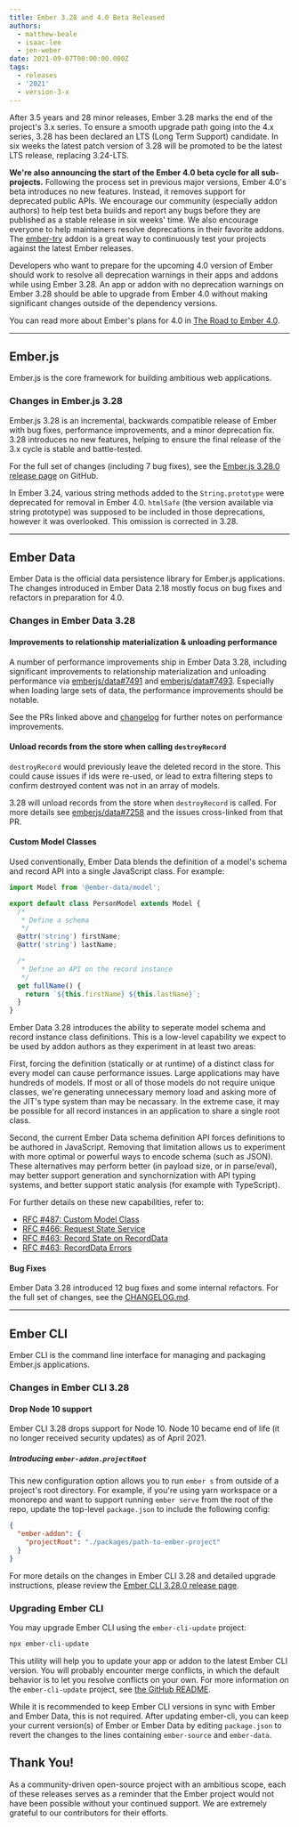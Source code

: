 ```yaml
---
title: Ember 3.28 and 4.0 Beta Released
authors:
  - matthew-beale
  - isaac-lee
  - jen-weber
date: 2021-09-07T00:00:00.000Z
tags:
  - releases
  - '2021'
  - version-3-x
---
```


After 3.5 years and 28 minor releases, Ember 3.28 marks the end of the project's 3.x series.
To ensure a smooth upgrade path going into the 4.x series, 3.28 has been declared an LTS (Long Term Support) candidate. In six weeks
the latest patch version of 3.28 will be promoted to be the latest LTS release,
replacing 3.24-LTS.

**We're also announcing the start of the Ember 4.0 beta cycle for all sub-projects.** Following the process set in previous major versions, Ember 4.0's beta introduces no new features. Instead, it removes support for deprecated public APIs. We encourage our community (especially addon authors) to help test beta builds and report any bugs before they are published as a stable release in six weeks' time. We also encourage everyone to help maintainers resolve deprecations in their favorite addons. The [ember-try](https://github.com/ember-cli/ember-try) addon is a great way to continuously test your projects against the latest Ember releases.

Developers who want to prepare for the upcoming 4.0 version of Ember should work to resolve all deprecation warnings in their apps and addons while using Ember 3.28.
An app or addon with no deprecation warnings on Ember 3.28 should be able to upgrade from Ember 4.0 without making significant changes outside of the
dependency versions.

You can read more about Ember's plans for 4.0 in [The Road to Ember 4.0](https://blog.emberjs.com/the-road-to-ember-4-0/).

---

## Ember.js

Ember.js is the core framework for building ambitious web applications.

### Changes in Ember.js 3.28

Ember.js 3.28 is an incremental, backwards compatible release of Ember with bug fixes, performance improvements, and a minor deprecation fix. 3.28 introduces no new features, helping to ensure the final release of the 3.x cycle is stable and battle-tested.

For the full set of changes (including 7 bug fixes), see the [Ember.js 3.28.0 release page](https://github.com/emberjs/ember.js/releases/tag/v3.28.0) on GitHub.

In Ember 3.24, various string methods added to the `String.prototype` were deprecated for removal in Ember 4.0. `htmlSafe` (the version available via string prototype) was supposed to be included in those deprecations, however it was overlooked. This omission is corrected in 3.28.

---

## Ember Data

Ember Data is the official data persistence library for Ember.js applications. The changes introduced in Ember Data 2.18 mostly focus on bug fixes and refactors in preparation for 4.0.

### Changes in Ember Data 3.28

#### Improvements to relationship materialization & unloading performance

A number of performance improvements ship in Ember Data 3.28, including
significant improvements to relationship materialization and unloading performance
via [emberjs/data#7491](https://github.com/emberjs/data/pull/7491) and
[emberjs/data#7493](https://github.com/emberjs/data/pull/7493). Especially when
loading large sets of data, the performance improvements should be notable.

See the PRs linked above and [changelog](https://github.com/emberjs/data/blob/v3.28.3/CHANGELOG.md#release-3280-aug-20-2021) for further notes on performance improvements.

#### Unload records from the store when calling `destroyRecord`

`destroyRecord` would previously leave the deleted record in the store. This
could cause issues if ids were re-used, or lead to extra filtering steps to
confirm destroyed content was not in an array of models.

3.28 will unload records from the store when `destroyRecord` is called. For more
details see [emberjs/data#7258](https://github.com/emberjs/data/pull/7258) and
the issues cross-linked from that PR.

#### Custom Model Classes

Used conventionally, Ember Data blends the definition of a model's schema and
record API into a single JavaScript class. For example:

```js
import Model from '@ember-data/model';

export default class PersonModel extends Model {
  /*
   * Define a schema
   */
  @attr('string') firstName;
  @attr('string') lastName;

  /*
   * Define an API on the record instance
   */
  get fullName() {
    return `${this.firstName} ${this.lastName}`;
  }
}
```

Ember Data 3.28 introduces the ability to seperate model schema and record instance
class definitions. This is a low-level capability we expect to be used by addon
authors as they experiment in at least two areas:

First, forcing the definition (statically or at runtime) of a distinct class for
every model can cause performance issues. Large applications may have hundreds
of models. If most or all of those models do not require unique classes, we're
generating unnecessary memory load and asking more of the JIT's type system than
may be necassary. In the extreme case, it may be possible for all record
instances in an application to share a single root class.

Second, the current Ember Data schema definition API forces definitions to be authored in
JavaScript. Removing that limitation allows us to experiment with more optimal
or powerful ways to encode schema (such as JSON). These alternatives may perform
better (in payload size, or in parse/eval), may better support generation and
synchornization with API typing systems, and better support static analysis
(for example with TypeScript).

For further details on these new capabilities, refer to:

- [RFC #487: Custom Model Class](https://github.com/emberjs/rfcs/blob/master/text/0487-custom-model-classes.md)
- [RFC #466: Request State Service](https://github.com/emberjs/rfcs/blob/master/text/0466-request-state-service.md)
- [RFC #463: Record State on RecordData](https://github.com/emberjs/rfcs/blob/master/text/0463-record-data-state.md)
- [RFC #463: RecordData Errors](https://github.com/emberjs/rfcs/blob/master/text/0465-record-data-errors.md)

#### Bug Fixes

Ember Data 3.28 introduced 12 bug fixes and some internal refactors. For the full set of changes, see the [CHANGELOG.md](https://github.com/emberjs/data/blob/v3.28.3/CHANGELOG.md#release-3280-aug-20-2021).

---

## Ember CLI

Ember CLI is the command line interface for managing and packaging Ember.js applications.

### Changes in Ember CLI 3.28

#### Drop Node 10 support

Ember CLI 3.28 drops support for Node 10. Node 10 became end of life (it no longer received security updates) as of April 2021.

##### Introducing `ember-addon.projectRoot`

This new configuration option allows you to run `ember s` from outside of a project's root directory. For example, if you're using yarn workspace or a monorepo and want to support running `ember serve` from the root of the repo, update the top-level `package.json` to include the following config:

```json
{
  "ember-addon": {
    "projectRoot": "./packages/path-to-ember-project"
  }
}
```

For more details on the changes in Ember CLI 3.28 and detailed upgrade
instructions, please review the [Ember CLI 3.28.0 release page](https://github.com/ember-cli/ember-cli/releases/tag/v3.28.0).

### Upgrading Ember CLI

You may upgrade Ember CLI using the `ember-cli-update` project:

```bash
npx ember-cli-update
```

This utility will help you to update your app or addon to the latest Ember CLI version. You will probably encounter merge conflicts, in which the default behavior is to let you resolve conflicts on your own. For more information on the `ember-cli-update` project, see [the GitHub README](https://github.com/ember-cli/ember-cli-update).

While it is recommended to keep Ember CLI versions in sync with Ember and Ember Data, this is not required. After updating ember-cli, you can keep your current version(s) of Ember or Ember Data by editing `package.json` to revert the changes to the lines containing `ember-source` and `ember-data`.

## Thank You!

As a community-driven open-source project with an ambitious scope, each of these releases serves as a reminder that the Ember project would not have been possible without your continued support. We are extremely grateful to our contributors for their efforts.
